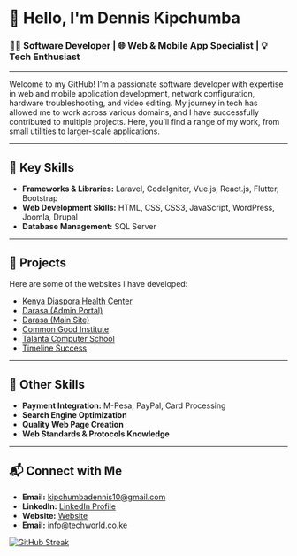 # 👋 Hello, I'm Dennis Kipchumba

### 👨‍💻 Software Developer | 🌐 Web & Mobile App Specialist | 💡 Tech Enthusiast

---

Welcome to my GitHub! I'm a passionate software developer with expertise in web and mobile application development, network configuration, hardware troubleshooting, and video editing. My journey in tech has allowed me to work across various domains, and I have successfully contributed to multiple projects. Here, you’ll find a range of my work, from small utilities to larger-scale applications.

---

## 🌟 Key Skills

- **Frameworks & Libraries:** Laravel, CodeIgniter, Vue.js, React.js, Flutter, Bootstrap
- **Web Development Skills:** HTML, CSS, CSS3, JavaScript, WordPress, Joomla, Drupal
- **Database Management:** SQL Server

---

## 🚀 Projects

Here are some of the websites I have developed:

- [Kenya Diaspora Health Center](https://kdhc.co.ke)
- [Darasa (Admin Portal)](https://admin.darasa.app)
- [Darasa (Main Site)](https://darasa.app)
- [Common Good Institute](https://commongood-institute.org)
- [Talanta Computer School](https://talantacomputerschool.com)
- [Timeline Success](https://timelinesuccessltd.com)

---

## 🎯 Other Skills

- **Payment Integration:** M-Pesa, PayPal, Card Processing
- **Search Engine Optimization**
- **Quality Web Page Creation** 
- **Web Standards & Protocols Knowledge**

---

## 📬 Connect with Me

- **Email:** [kipchumbadennis10@gmail.com](mailto:kipchumbadennis10@gmail.com)
- **LinkedIn:** [LinkedIn Profile](https://www.linkedin.com/in/dennis-kipchumba-11194768)
- **Website:** [Website](https://techworld.co.ke)
- **Email:** [info@techworld.co.ke](info@techworld.co.ke)

[![GitHub Streak](https://github-readme-streak-stats.herokuapp.com?user=Arapchirchir&theme=gruvbox&hide_border=true&date_format=j%20M%5B%20Y%5D)](https://git.io/streak-stats)
